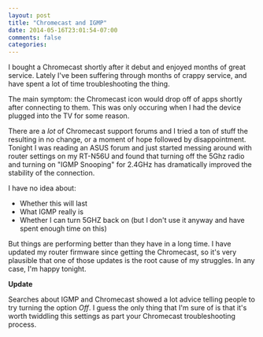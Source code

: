 ```yaml
---
layout: post
title: "Chromecast and IGMP"
date: 2014-05-16T23:01:54-07:00
comments: false
categories: 
---
```

I bought a Chromecast shortly after it debut and enjoyed months of great service. Lately I've been
suffering through months of crappy service, and have spent a lot of time troubleshooting the thing.

The main symptom: the Chromecast icon would drop off of apps shortly after connecting to them. This
was only occuring when I had the device plugged into the TV for some reason.

There are a *lot* of Chromecast support forums and I tried a ton of stuff the resulting in no change,
or a moment of hope followed by disappointment. Tonight I was reading an ASUS forum and just started
messing around with router settings on my RT-N56U and found that turning off the 5Ghz radio and turning
on "IGMP Snooping" for 2.4GHz has dramatically improved the stability of the connection.

I have no idea about:

* Whether this will last
* What IGMP really is
* Whether I can turn 5GHZ back on (but I don't use it anyway and have spent enough time on this)

But things are performing better than they have in a long time. I have updated my router firmware
since getting the Chromecast, so it's very plausible that one of those updates is the root cause of
my struggles. In any case, I'm happy tonight.

__Update__

Searches about IGMP and Chromecast showed a lot advice telling people to try turning the option
*Off*.  I guess the only thing that I'm sure of is that it's worth twiddling this settings as part
your Chromecast troubleshooting process.
